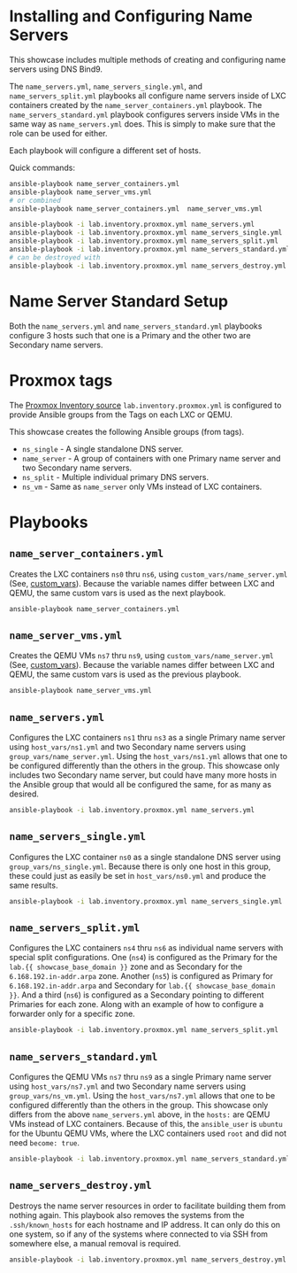 # Installing and Configuring Name Servers

This showcase includes multiple methods of creating and configuring name servers using DNS Bind9.

The `name_servers.yml`, `name_servers_single.yml`, and `name_servers_split.yml` playbooks all configure name servers inside of LXC containers created by the `name_server_containers.yml` playbook. The `name_servers_standard.yml` playbook configures servers inside VMs in the same way as `name_servers.yml` does. This is simply to make sure that the role can be used for either.

Each playbook will configure a different set of hosts.

Quick commands:

```bash
ansible-playbook name_server_containers.yml
ansible-playbook name_server_vms.yml
# or combined
ansible-playbook name_server_containers.yml  name_server_vms.yml

ansible-playbook -i lab.inventory.proxmox.yml name_servers.yml
ansible-playbook -i lab.inventory.proxmox.yml name_servers_single.yml
ansible-playbook -i lab.inventory.proxmox.yml name_servers_split.yml
ansible-playbook -i lab.inventory.proxmox.yml name_servers_standard.yml
# can be destroyed with
ansible-playbook -i lab.inventory.proxmox.yml name_servers_destroy.yml
```

# Name Server Standard Setup

Both the `name_servers.yml` and `name_servers_standard.yml` playbooks configure 3 hosts such that one is a Primary and the other two are Secondary name servers. 

# Proxmox tags

The [Proxmox Inventory source](https://docs.ansible.com/ansible/latest/collections/community/general/proxmox_inventory.html) `lab.inventory.proxmox.yml` is configured to provide Ansible groups from the Tags on each LXC or QEMU.

This showcase creates the following Ansible groups (from tags).

- `ns_single` - A single standalone DNS server.
- `name_server` - A group of containers with one Primary name server and two Secondary name servers.
- `ns_split` - Multiple individual primary DNS servers.
- `ns_vm` - Same as `name_server` only VMs instead of LXC containers.

# Playbooks

## `name_server_containers.yml`

Creates the LXC containers `ns0` thru `ns6`, using `custom_vars/name_server.yml` (See, [custom_vars](Custom_vars.md)). Because the variable names differ between LXC and QEMU, the same custom vars is used as the next playbook.

```bash
ansible-playbook name_server_containers.yml
```

## `name_server_vms.yml`

Creates the QEMU VMs `ns7` thru `ns9`, using `custom_vars/name_server.yml` (See, [custom_vars](Custom_vars.md)). Because the variable names differ between LXC and QEMU, the same custom vars is used as the previous playbook.

```bash
ansible-playbook name_server_vms.yml
```

## `name_servers.yml`

Configures the LXC containers `ns1` thru `ns3` as a single Primary name server using `host_vars/ns1.yml` and two Secondary name servers using `group_vars/name_server.yml`. Using the `host_vars/ns1.yml` allows that one to be configured differently than the others in the group. This showcase only includes two Secondary name server, but could have many more hosts in the Ansible group that would all be configured the same, for as many as desired.

```bash
ansible-playbook -i lab.inventory.proxmox.yml name_servers.yml
```

## `name_servers_single.yml`

Configures the LXC container `ns0` as a single standalone DNS server using `group_vars/ns_single.yml`. Because there is only one host in this group, these could just as easily be set in `host_vars/ns0.yml` and produce the same results.

```bash
ansible-playbook -i lab.inventory.proxmox.yml name_servers_single.yml
```

## `name_servers_split.yml`

Configures the LXC containers `ns4` thru `ns6` as individual name servers with special split configurations. One (`ns4`) is configured as the Primary for the `lab.{{ showcase_base_domain }}` zone and as Secondary for the `6.168.192.in-addr.arpa` zone. Another (`ns5`) is configured as Primary for `6.168.192.in-addr.arpa` and Secondary for `lab.{{ showcase_base_domain }}`. And a third (`ns6`) is configured as a Secondary pointing to different Primaries for each zone. Along with an example of how to configure a forwarder only for a specific zone.

```bash
ansible-playbook -i lab.inventory.proxmox.yml name_servers_split.yml
```

## `name_servers_standard.yml`

Configures the QEMU VMs `ns7` thru `ns9` as a single Primary name server using `host_vars/ns7.yml` and two Secondary name servers using `group_vars/ns_vm.yml`. Using the `host_vars/ns7.yml` allows that one to be configured differently than the others in the group. This showcase only differs from the above `name_servers.yml` above, in the `hosts:` are QEMU VMs instead of LXC containers. Because of this, the `ansible_user` is `ubuntu` for the Ubuntu QEMU VMs, where the LXC containers used `root` and did not need `become: true`.

```bash
ansible-playbook -i lab.inventory.proxmox.yml name_servers_standard.yml
```

## `name_servers_destroy.yml`

Destroys the name server resources in order to facilitate building them from nothing again. This playbook also removes the systems from the `.ssh/known_hosts` for each hostname and IP address. It can only do this on one system, so if any of the systems where connected to via SSH from somewhere else, a manual removal is required.

```bash
ansible-playbook -i lab.inventory.proxmox.yml name_servers_destroy.yml
```
